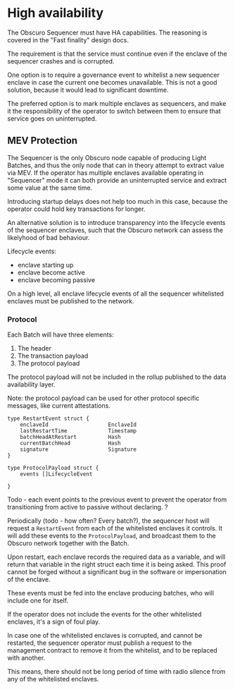 # High availability

The Obscuro Sequencer must have HA capabilities. The reasoning is covered in the "Fast finality" design docs.

The requirement is that the service must continue even if the enclave of the sequencer crashes and is corrupted.

One option is to require a governance event to whitelist a new sequencer enclave in case the current one becomes unavailable.
This is not a good solution, because it would lead to significant downtime.

The preferred option is to mark multiple enclaves as sequencers, and make it the responsibility of the operator to switch
between them to ensure that service goes on uninterrupted.

## MEV Protection 

The Sequencer is the only Obscuro node capable of producing Light Batches, and thus the only node that can in theory
attempt to extract value via MEV. If the operator has multiple enclaves available operating in "Sequencer" mode it can both 
provide an uninterrupted service and extract some value at the same time.

Introducing startup delays does not help too much in this case, because the operator could hold key transactions for longer.


An alternative solution is to introduce transparency into the lifecycle events of the sequencer enclaves, such that the Obscuro network 
can assess the likelyhood of bad behaviour.  

Lifecycle events:
- enclave starting up
- enclave become active
- enclave becoming passive

On a high level, all enclave lifecycle events of all the sequencer whitelisted enclaves must be published to the network.

### Protocol

Each Batch will have three elements:

1. The header
2. The transaction payload
3. The protocol payload

The protocol payload will not be included in the rollup published to the data availability layer. 

Note: the protocol payload can be used for other protocol specific messages, like current attestations.

```golang
type RestartEvent struct {
	enclaveId                   EnclaveId
	lastRestartTime             Timestamp
	batchHeadAtRestart          Hash
	currentBatchHead            Hash
	signature                   Signature
}

type ProtocolPayload struct {
    events []LifecycleEvent	
	
}
```

Todo - each event points to the previous event to prevent the operator from transitioning from active to passive without declaring.
?

Periodically (todo - how often? Every batch?), the sequencer host will request a `RestartEvent` from each of the whitelisted enclaves it controls.
It will add these events to the `ProtocolPayload`, and broadcast them to the Obscuro network together with the Batch.

Upon restart, each enclave records the required data as a variable, and will return that variable in the right struct each time it is being asked. 
This proof cannot be forged without a significant bug in the software or impersonation of the enclave. 

These events must be fed into the enclave producing batches, who will include one for itself.

If the operator does not include the events for the other whitelisted enclaves, it's a sign of foul play.

In case one of the whitelisted enclaves is corrupted, and cannot be restarted, the sequencer operator must publish a request to the
management contract to remove it from the whitelist, and to be replaced with another.

This means, there should not be long period of time with radio silence from any of the whitelisted enclaves.
